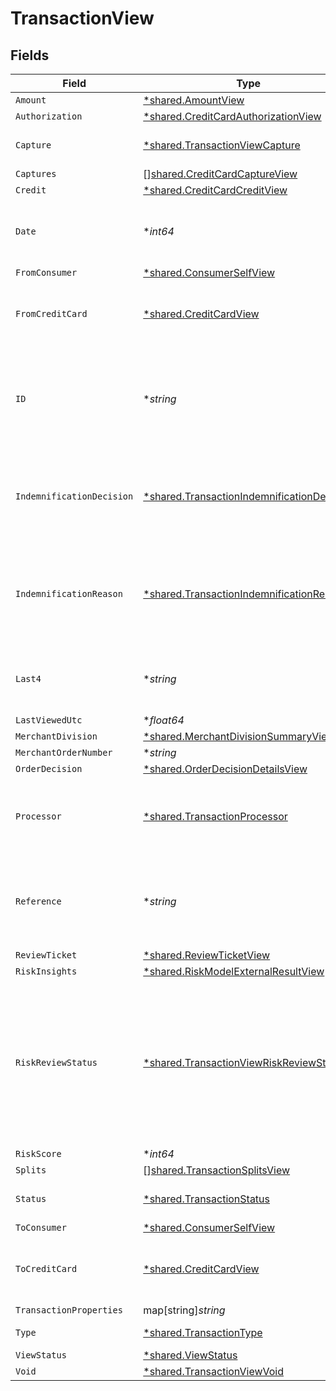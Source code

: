 # TransactionView


## Fields

| Field                                                                                                                             | Type                                                                                                                              | Required                                                                                                                          | Description                                                                                                                       | Example                                                                                                                           |
| --------------------------------------------------------------------------------------------------------------------------------- | --------------------------------------------------------------------------------------------------------------------------------- | --------------------------------------------------------------------------------------------------------------------------------- | --------------------------------------------------------------------------------------------------------------------------------- | --------------------------------------------------------------------------------------------------------------------------------- |
| `Amount`                                                                                                                          | [*shared.AmountView](../../models/shared/amountview.md)                                                                           | :heavy_minus_sign:                                                                                                                | N/A                                                                                                                               |                                                                                                                                   |
| `Authorization`                                                                                                                   | [*shared.CreditCardAuthorizationView](../../models/shared/creditcardauthorizationview.md)                                         | :heavy_minus_sign:                                                                                                                | N/A                                                                                                                               |                                                                                                                                   |
| `Capture`                                                                                                                         | [*shared.TransactionViewCapture](../../models/shared/transactionviewcapture.md)                                                   | :heavy_minus_sign:                                                                                                                | Deprecated. Use `captures`.                                                                                                       |                                                                                                                                   |
| `Captures`                                                                                                                        | [][shared.CreditCardCaptureView](../../models/shared/creditcardcaptureview.md)                                                    | :heavy_minus_sign:                                                                                                                | N/A                                                                                                                               |                                                                                                                                   |
| `Credit`                                                                                                                          | [*shared.CreditCardCreditView](../../models/shared/creditcardcreditview.md)                                                       | :heavy_minus_sign:                                                                                                                | N/A                                                                                                                               |                                                                                                                                   |
| `Date`                                                                                                                            | **int64*                                                                                                                          | :heavy_minus_sign:                                                                                                                | Transaction date. **Nullable** for Transactions Details.                                                                          | 1615407159447                                                                                                                     |
| `FromConsumer`                                                                                                                    | [*shared.ConsumerSelfView](../../models/shared/consumerselfview.md)                                                               | :heavy_minus_sign:                                                                                                                | N/A                                                                                                                               |                                                                                                                                   |
| `FromCreditCard`                                                                                                                  | [*shared.CreditCardView](../../models/shared/creditcardview.md)                                                                   | :heavy_minus_sign:                                                                                                                | Contains details about the credit card transaction.                                                                               |                                                                                                                                   |
| `ID`                                                                                                                              | **string*                                                                                                                         | :heavy_minus_sign:                                                                                                                | The unique ID associated with the transaction. **Nullable** for Transactions Details.                                             | T1c3p4yBuVYJ9                                                                                                                     |
| `IndemnificationDecision`                                                                                                         | [*shared.TransactionIndemnificationDecision](../../models/shared/transactionindemnificationdecision.md)                           | :heavy_minus_sign:                                                                                                                | Describes whether the transaction is indemnified by Bolt for fraud.<br/>                                                          | indemnified                                                                                                                       |
| `IndemnificationReason`                                                                                                           | [*shared.TransactionIndemnificationReason](../../models/shared/transactionindemnificationreason.md)                               | :heavy_minus_sign:                                                                                                                | Describes the reason that the transaction is or is not indemnified by Bolt for fraud.<br/>                                        | merchant_force_approved                                                                                                           |
| `Last4`                                                                                                                           | **string*                                                                                                                         | :heavy_minus_sign:                                                                                                                | The card's last 4 digits. **Nullable** for Transactions Details.                                                                  | 4021                                                                                                                              |
| `LastViewedUtc`                                                                                                                   | **float64*                                                                                                                        | :heavy_minus_sign:                                                                                                                | N/A                                                                                                                               |                                                                                                                                   |
| `MerchantDivision`                                                                                                                | [*shared.MerchantDivisionSummaryView](../../models/shared/merchantdivisionsummaryview.md)                                         | :heavy_minus_sign:                                                                                                                | N/A                                                                                                                               |                                                                                                                                   |
| `MerchantOrderNumber`                                                                                                             | **string*                                                                                                                         | :heavy_minus_sign:                                                                                                                | N/A                                                                                                                               |                                                                                                                                   |
| `OrderDecision`                                                                                                                   | [*shared.OrderDecisionDetailsView](../../models/shared/orderdecisiondetailsview.md)                                               | :heavy_minus_sign:                                                                                                                | N/A                                                                                                                               |                                                                                                                                   |
| `Processor`                                                                                                                       | [*shared.TransactionProcessor](../../models/shared/transactionprocessor.md)                                                       | :heavy_minus_sign:                                                                                                                | The processor used. **Nullable** for Transactions Details.                                                                        | adyen_gateway                                                                                                                     |
| `Reference`                                                                                                                       | **string*                                                                                                                         | :heavy_minus_sign:                                                                                                                | The transaction's 12-digit Bolt reference ID. **Nullable** for Transactions Details.                                              | LBLJ-TWW7-R9VC                                                                                                                    |
| `ReviewTicket`                                                                                                                    | [*shared.ReviewTicketView](../../models/shared/reviewticketview.md)                                                               | :heavy_minus_sign:                                                                                                                | N/A                                                                                                                               |                                                                                                                                   |
| `RiskInsights`                                                                                                                    | [*shared.RiskModelExternalResultView](../../models/shared/riskmodelexternalresultview.md)                                         | :heavy_minus_sign:                                                                                                                | N/A                                                                                                                               |                                                                                                                                   |
| `RiskReviewStatus`                                                                                                                | [*shared.TransactionViewRiskReviewStatus](../../models/shared/transactionviewriskreviewstatus.md)                                 | :heavy_minus_sign:                                                                                                                | Describes the current Risk Review status. A transaction could be unreviewed, reviewed, or pending manual review by the Bolt team. | reviewed                                                                                                                          |
| `RiskScore`                                                                                                                       | **int64*                                                                                                                          | :heavy_minus_sign:                                                                                                                | N/A                                                                                                                               |                                                                                                                                   |
| `Splits`                                                                                                                          | [][shared.TransactionSplitsView](../../models/shared/transactionsplitsview.md)                                                    | :heavy_minus_sign:                                                                                                                | N/A                                                                                                                               |                                                                                                                                   |
| `Status`                                                                                                                          | [*shared.TransactionStatus](../../models/shared/transactionstatus.md)                                                             | :heavy_minus_sign:                                                                                                                | The transaction's status.                                                                                                         | cancelled                                                                                                                         |
| `ToConsumer`                                                                                                                      | [*shared.ConsumerSelfView](../../models/shared/consumerselfview.md)                                                               | :heavy_minus_sign:                                                                                                                | N/A                                                                                                                               |                                                                                                                                   |
| `ToCreditCard`                                                                                                                    | [*shared.CreditCardView](../../models/shared/creditcardview.md)                                                                   | :heavy_minus_sign:                                                                                                                | Contains details about the credit card transaction.                                                                               |                                                                                                                                   |
| `TransactionProperties`                                                                                                           | map[string]*string*                                                                                                               | :heavy_minus_sign:                                                                                                                | N/A                                                                                                                               | [object Object]                                                                                                                   |
| `Type`                                                                                                                            | [*shared.TransactionType](../../models/shared/transactiontype.md)                                                                 | :heavy_minus_sign:                                                                                                                | The type of transaction.                                                                                                          | cc_payment                                                                                                                        |
| `ViewStatus`                                                                                                                      | [*shared.ViewStatus](../../models/shared/viewstatus.md)                                                                           | :heavy_minus_sign:                                                                                                                | N/A                                                                                                                               |                                                                                                                                   |
| `Void`                                                                                                                            | [*shared.TransactionViewVoid](../../models/shared/transactionviewvoid.md)                                                         | :heavy_minus_sign:                                                                                                                | N/A                                                                                                                               |                                                                                                                                   |